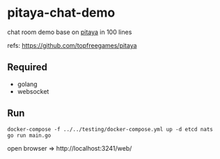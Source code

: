 # pitaya-chat-demo
chat room demo base on [pitaya](https://github.com/topfreegames/pitaya) in 100 lines

refs: https://github.com/topfreegames/pitaya

## Required
- golang
- websocket

## Run
```
docker-compose -f ../../testing/docker-compose.yml up -d etcd nats
go run main.go
```

open browser => http://localhost:3241/web/
